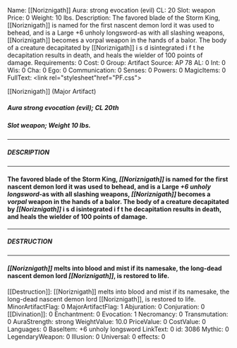 Name: [[Noriznigath]]
Aura: strong evocation (evil)
CL: 20
Slot: weapon
Price: 0
Weight: 10 lbs.
Description: The favored blade of the Storm King, [[Noriznigath]] is named for the first nascent demon lord it was used to behead, and is a Large +6 unholy longsword-as with all slashing weapons, [[Noriznigath]] becomes a vorpal weapon in the hands of a balor. The body of a creature decapitated by [[Noriznigath]] i s d isintegrated i f t he decapitation results in death, and heals the wielder of 100 points of damage.
Requirements: 0
Cost: 0
Group: Artifact
Source: AP 78
AL: 0
Int: 0
Wis: 0
Cha: 0
Ego: 0
Communication: 0
Senses: 0
Powers: 0
MagicItems: 0
FullText: <link rel="stylesheet"href="PF.css"><div class="heading"><p class="alignleft">[[Noriznigath]] (Major Artifact)</p><div style="clear: both;"></div></div><div><h5><b>Aura </b>strong evocation (evil); <b>CL </b>20th</h5><h5><b>Slot </b>weapon; <b>Weight </b>10 lbs.</h5></div><hr/><div><h5><b>DESCRIPTION</b></h5></div><hr/><div><h4><p>The favored blade of the Storm King, <i>[[Noriznigath]]</i> is named for the first nascent demon lord it was used to behead, and is a Large <i>+6 unholy longsword</i>-as with all slashing weapons, <i>[[Noriznigath]]</i> becomes a <i>vorpal</i> weapon in the hands of a balor. The body of a creature decapitated by <i>[[Noriznigath]]</i> i s d isintegrated i f t he decapitation results in death, and heals the wielder of 100 points of damage.</p></h4></div><hr/><div><h5><b>DESTRUCTION</b></h5></div><hr/><div><h4><p><i>[[Noriznigath]]</i> melts into blood and mist if its namesake, the long-dead nascent demon lord <i>[[Noriznigath]]</i>, is restored to life.</p></h4></div>
[[Destruction]]: [[Noriznigath]] melts into blood and mist if its namesake, the long-dead nascent demon lord [[Noriznigath]], is restored to life.
MinorArtifactFlag: 0
MajorArtifactFlag: 1
Abjuration: 0
Conjuration: 0
[[Divination]]: 0
Enchantment: 0
Evocation: 1
Necromancy: 0
Transmutation: 0
AuraStrength: strong
WeightValue: 10.0
PriceValue: 0
CostValue: 0
Languages: 0
BaseItem: +6 unholy longsword
LinkText: 0
id: 3086
Mythic: 0
LegendaryWeapon: 0
Illusion: 0
Universal: 0
effects: 0
